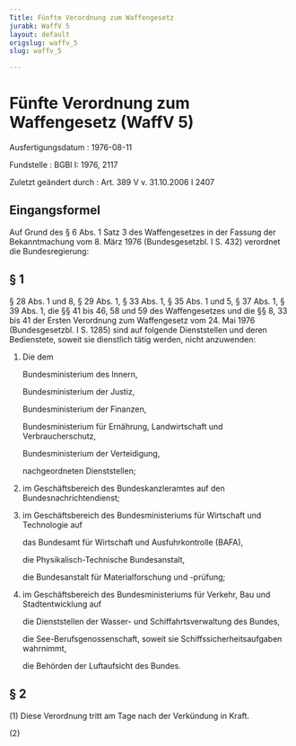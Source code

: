 ```yaml
---
Title: Fünfte Verordnung zum Waffengesetz
jurabk: WaffV 5
layout: default
origslug: waffv_5
slug: waffv_5

---
```


# Fünfte Verordnung zum Waffengesetz (WaffV 5)

Ausfertigungsdatum
:   1976-08-11

Fundstelle
:   BGBl I: 1976, 2117

Zuletzt geändert durch
:   Art. 389 V v. 31.10.2006 I 2407

## Eingangsformel

Auf Grund des § 6 Abs. 1 Satz 3 des Waffengesetzes in der Fassung der
Bekanntmachung vom 8. März 1976 (Bundesgesetzbl. I S. 432) verordnet
die Bundesregierung:

## § 1

§ 28 Abs. 1 und 8, § 29 Abs. 1, § 33 Abs. 1, § 35 Abs. 1 und 5, § 37
Abs. 1, § 39 Abs. 1, die §§ 41 bis 46, 58 und 59 des Waffengesetzes
und die §§ 8, 33 bis 41 der Ersten Verordnung zum Waffengesetz vom 24.
Mai 1976 (Bundesgesetzbl. I S. 1285) sind auf folgende Dienststellen
und deren Bedienstete, soweit sie dienstlich tätig werden, nicht
anzuwenden:

1.  Die dem

    Bundesministerium des Innern,

    Bundesministerium der Justiz,

    Bundesministerium der Finanzen,

    Bundesministerium für Ernährung, Landwirtschaft und Verbraucherschutz,

    Bundesministerium der Verteidigung,

    nachgeordneten Dienststellen;


2.  im Geschäftsbereich des Bundeskanzleramtes auf den
    Bundesnachrichtendienst;


3.  im Geschäftsbereich des Bundesministeriums für Wirtschaft und
    Technologie auf

    das Bundesamt für Wirtschaft und Ausfuhrkontrolle (BAFA),

    die Physikalisch-Technische Bundesanstalt,

    die Bundesanstalt für Materialforschung und -prüfung;


4.  im Geschäftsbereich des Bundesministeriums für Verkehr, Bau und
    Stadtentwicklung auf

    die Dienststellen der Wasser- und Schiffahrtsverwaltung des Bundes,

    die See-Berufsgenossenschaft, soweit sie Schiffssicherheitsaufgaben
    wahrnimmt,

    die Behörden der Luftaufsicht des Bundes.

## § 2

(1) Diese Verordnung tritt am Tage nach der Verkündung in Kraft.

(2)

